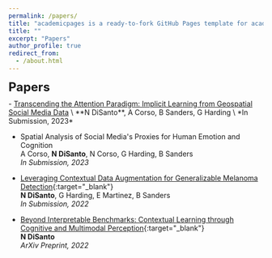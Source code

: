 ```yaml
---
permalink: /papers/
title: "academicpages is a ready-to-fork GitHub Pages template for academic personal websites"
title: ""
excerpt: "Papers"
author_profile: true
redirect_from:
  - /about.html
---
```

<p style="margin-bottom:10px;"><font size="5"><b>Papers</b></font></p>
- <a href = "https://arxiv.org/abs/2310.05378">Transcending the Attention Paradigm: Implicit Learning from Geospatial Social Media Data</a> \
**N DiSanto**, A Corso, B Sanders, G Harding \
*In Submission, 2023*

- Spatial Analysis of Social Media's Proxies for Human Emotion and Cognition \
A Corso, **N DiSanto**, N Corso, G Harding, B Sanders \
*In Submission, 2023*

- [Leveraging Contextual Data Augmentation for Generalizable Melanoma Detection](https://arxiv.org/abs/2212.05116){:target="_blank"} \
**N DiSanto**, G Harding, E Martinez, B Sanders \
*In Submission, 2022*

- [Beyond Interpretable Benchmarks: Contextual Learning through Cognitive and Multimodal Perception](https://arxiv.org/abs/2304.00002){:target="_blank"} \
**N DiSanto** \
*ArXiv Preprint, 2022*
